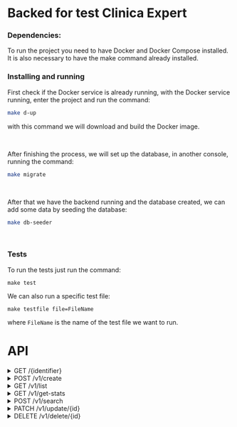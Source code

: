 # Backed for test Clinica Expert


### Dependencies:
To run the project you need to have Docker and Docker Compose installed.  
It is also necessary to have the make command already installed.


### Installing and running

First check if the Docker service is already running, with the Docker service running, enter the
project and run the command:  
```bash
make d-up
```
with this command we will download and build the Docker image.  

<br>

After finishing the process, we will set up the database, in another console, running the command:
```bash
make migrate
```

<br>

After that we have the backend running and the database created, we can add some data by seeding the database:
```bash
make db-seeder
```

<br>

### Tests
To run the tests just run the command:
```
make test
```
We can also run a specific test file:  
```
make testfile file=FileName
```
where ``FileName`` is the name of the test file we want to run.  


# API  


<details>
<summary>GET /{identifier}</summary>

```
response 200 with redirect
```
</details>

<details>
<summary>POST /v1/create</summary>

```
Request
body 
{
	"url": "https://www.google.com.br"
}

Reponse 200
{
	"identifier": "9dcaddfe7793ae",
	"urlShort": "http:\/\/localhost\/9dcaddfe7793ae",
	"url": "https:\/\/www.google.com.br",
	"id": "99fa94a3-c101-40f6-8f7c-595927d02545",
	"updated_at": "2023-08-26T01:59:06.000000Z",
	"created_at": "2023-08-26T01:59:06.000000Z"
}
```
</details>

<details>
<summary> GET /v1/list </summary>

```
Request
query 
{
	"page": 1,
	"created": "asc"
	"hits": "desc"
	"identifier": "asc"
	"url": "asc"
}

Reponse 200
{
	"current_page": 1,
	"data": [
		{
			"id": "99feaf57-1d83-4cbf-b396-923d15125624",
			"identifier": "b687497d229c7c",
			"urlShort": "http:\/\/localhost\/b687497d229c7c",
			"url": "https:\/\/www.google.com.br",
			"hits": 0,
			"created_at": "2023-08-28T02:57:04.000000Z",
			"updated_at": "2023-08-28T02:57:04.000000Z"
		}
	],
	"first_page_url": "http:\/\/localhost\/v1\/list?page=1",
	"from": 1,
	"last_page": 1,
	"last_page_url": "http:\/\/localhost\/v1\/list?page=1",
	"links": [
		{
			"url": null,
			"label": "&laquo; Previous",
			"active": false
		},
		{
			"url": "http:\/\/localhost\/v1\/list?page=1",
			"label": "1",
			"active": true
		},
		{
			"url": null,
			"label": "Next &raquo;",
			"active": false
		}
	],
	"next_page_url": null,
	"path": "http:\/\/localhost\/v1\/list",
	"per_page": 10,
	"prev_page_url": null,
	"to": 1,
	"total": 1
}
```
</details>


<details>
<summary>GET /v1/get-stats</summary>

```
Reponse 200
{
	"hits": 23,
	"links": 5
}
```
</details>

<details>
<summary>POST /v1/search</summary>

```
Request
body 
{
	"url": "https://www.google.com.br"
}

Reponse 200
[
	{
		"id": "99feaf57-1d83-4cbf-b396-923d15125624",
		"identifier": "b687497d229c7c",
		"urlShort": "http:\/\/localhost\/b687497d229c7c",
		"url": "https:\/\/www.google.com.br",
		"hits": 0,
		"created_at": "2023-08-28T02:57:04.000000Z",
		"updated_at": "2023-08-28T02:57:04.000000Z"
	},
	{
		"id": "99feaf58-1d06-4c44-89d2-a97ff3fe333d",
		"identifier": "2156d5e6bff697",
		"urlShort": "http:\/\/localhost\/2156d5e6bff697",
		"url": "https:\/\/www.google.com.br",
		"hits": 0,
		"created_at": "2023-08-28T02:57:05.000000Z",
		"updated_at": "2023-08-28T02:57:05.000000Z"
	}
]
```
</details>


<details>
<summary>PATCH /v1/update/{id}</summary>

```
Request
body 
{
	"url": "https://www.tamarindo.com.br"
}

Reponse 200
{
	"id": "99feaf57-1d83-4cbf-b396-923d15125624",
	"identifier": "b687497d229c7c",
	"urlShort": "http:\/\/localhost\/b687497d229c7c",
	"url": "https:\/\/www.tamarindo.com.br",
	"hits": 0,
	"created_at": "2023-08-28T02:57:04.000000Z",
	"updated_at": "2023-08-28T03:01:32.000000Z"
}
```
</details>

<details>
<summary>DELETE /v1/delete/{id}</summary>

```
Reponse 200
{
	"id": "99feaf57-1d83-4cbf-b396-923d15125624",
	"identifier": "b687497d229c7c",
	"urlShort": "http:\/\/localhost\/b687497d229c7c",
	"url": "https:\/\/www.tamarindo.com.br",
	"hits": 0,
	"created_at": "2023-08-28T02:57:04.000000Z",
	"updated_at": "2023-08-28T03:01:32.000000Z"
}
```
</details>

<br>
<br>
